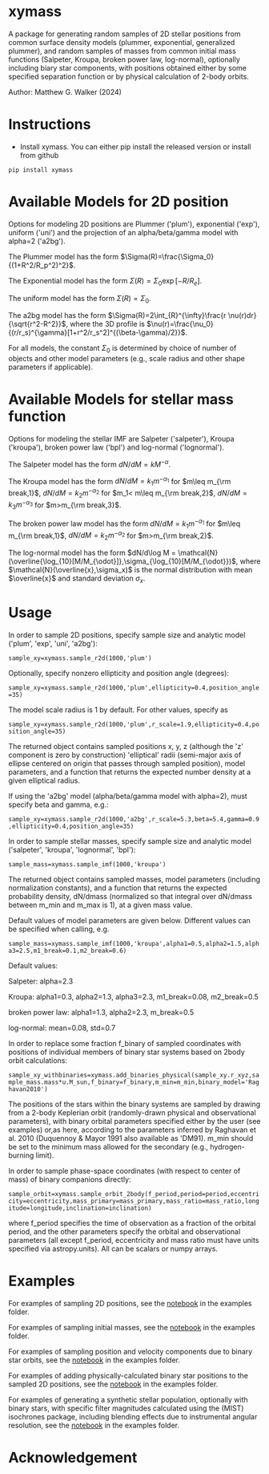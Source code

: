 # xymass

A package for generating random samples of 2D stellar positions from common surface density models (plummer, exponential, generalized plummer), and random samples of masses from common initial mass functions (Salpeter, Kroupa, broken power law, log-normal), optionally including biary star components, with positions obtained either by some specified separation function or by physical calculation of 2-body orbits.

Author: Matthew G. Walker (2024) 

# Instructions 

* Install xymass. You can either pip install the released version or install from github

```
pip install xymass
```
# Available Models for 2D position

Options for modeling 2D positions are Plummer ('plum'), exponential ('exp'), uniform ('uni') and the projection of an alpha/beta/gamma model with alpha=2 ('a2bg').  

The Plummer model has the form $\Sigma(R)=\frac{\Sigma_0}{(1+R^2/R_p^2)^2}$.

The Exponential model has the form $\Sigma(R)=\Sigma_0\exp[-R/R_e]$.

The uniform model has the form $\Sigma(R)=\Sigma_0$.

The a2bg model has the form $\Sigma(R)=2\int_{R}^{\infty}\frac{r \nu(r)dr}{\sqrt{r^2-R^2}}$, where the 3D profile is $\nu(r)=\frac{\nu_0}{(r/r_s)^{\gamma}[1+r^2/r_s^2]^{(\beta-\gamma)/2}}$.

For all models, the constant $\Sigma_0$ is determined by choice of number of objects and other model parameters (e.g., scale radius and other shape parameters if applicable).

# Available Models for stellar mass function

Options for modeling the stellar IMF are Salpeter ('salpeter'), Kroupa ('kroupa'), broken power law ('bpl') and log-normal ('lognormal').  

The Salpeter model has the form $dN/dM=k M^{-\alpha}$.

The Kroupa model has the form $dN/dM = k_1m^{-\alpha_1}$ for $m\leq m_{\rm break,1}$, $dN/dM=k_2m^{-\alpha_2}$ for $m_1< m\leq m_{\rm break,2}$, $dN/dM=k_3m^{-\alpha_3}$ for $m>m_{\rm break,3}$.

The broken power law model has the form $dN/dM = k_1m^{-\alpha_1}$ for $m\leq m_{\rm break,1}$, $dN/dM=k_2m^{-\alpha_2}$ for $m>m_{\rm break,2}$.

The log-normal model has the form $dN/d\log M = \mathcal{N}(\overline{\log_{10}[M/M_{\odot}]},\sigma_{\log_{10}[M/M_{\odot}})$, where $\mathcal{N}(\overline{x},\sigma_x)$ is the normal distribution with mean $\overline{x}$ and standard deviation $\sigma_x$.

# Usage 

In order to sample 2D positions, specify sample size and analytic model ('plum', 'exp', 'uni', 'a2bg'):

```sample_xy=xymass.sample_r2d(1000,'plum')```

Optionally, specify nonzero ellipticity and position angle (degrees):

```sample_xy=xymass.sample_r2d(1000,'plum',ellipticity=0.4,position_angle=35)```

The model scale radius is 1 by default.  For other values, specify as

```sample_xy=xymass.sample_r2d(1000,'plum',r_scale=1.9,ellipticity=0.4,position_angle=35)```

The returned object contains sampled positions x, y, z (although the 'z' component is zero by construction) 'elliptical' radii (semi-major axis of ellipse centered on origin that passes through sampled position), model parameters, and a function that returns the expected number density at a given elliptical radius.

If using the 'a2bg' model (alpha/beta/gamma model with alpha=2), must specify beta and gamma, e.g.:

```sample_xy=xymass.sample_r2d(1000,'a2bg',r_scale=5.3,beta=5.4,gamma=0.9,ellipticity=0.4,position_angle=35)```


In order to sample stellar masses, specify sample size and analytic model ('salpeter', 'kroupa', 'lognormal', 'bpl'):

 ```sample_mass=xymass.sample_imf(1000,'kroupa')```

The returned object contains sampled masses, model parameters (including normalization constants), and a function that returns the expected probability density, dN/dmass (normalized so that integral over dN/dmass between m_min and m_max is 1), at a given mass value.  

Default values of model parameters are given below.  Different values can be specified when calling, e.g.

 ```sample_mass=xymass.sample_imf(1000,'kroupa',alpha1=0.5,alpha2=1.5,alpha3=2.5,m1_break=0.1,m2_break=0.6)```

Default values:

Salpeter: alpha=2.3

Kroupa: alpha1=0.3, alpha2=1.3, alpha3=2.3, m1_break=0.08, m2_break=0.5

broken power law: alpha1=1.3, alpha2=2.3, m_break=0.5

log-normal: mean=0.08, std=0.7 

In order to replace some fraction f_binary of sampled coordinates with positions of individual members of binary star systems based on 2body orbit calculations:

 ```sample_xy_withbinaries=xymass.add_binaries_physical(sample_xy.r_xyz,sample_mass.mass*u.M_sun,f_binary=f_binary,m_min=m_min,binary_model='Raghavan2010')```

The positions of the stars within the binary systems are sampled by drawing from a 2-body Keplerian orbit (randomly-drawn physical and observational parameters), with binary orbital parameters specified either by the user (see examples) or,as here, according to the parameters inferred by Raghavan et al. 2010 (Duquennoy & Mayor 1991 also available as 'DM91).  m_min should be set to the minimum mass allowed for the secondary (e.g., hydrogen-burning limit).  

In order to sample phase-space coordinates (with respect to center of mass) of binary companions directly:

 ```sample_orbit=xymass.sample_orbit_2body(f_period,period=period,eccentricity=eccentricity,mass_primary=mass_primary,mass_ratio=mass_ratio,longitude=longitude,inclination=inclination)```

where f_period specifies the time of observation as a fraction of the orbital period, and the other parameters specify the orbital and observational parameters (all except f_period, eccentricity and mass ratio must have units specified via astropy.units).  All can be scalars or numpy arrays.   
 
# Examples 

For examples of sampling 2D positions, see the [notebook](examples/sample_r2d.ipynb) in the examples folder.

For examples of sampling initial masses, see the [notebook](examples/sample_imf.ipynb) in the examples folder.

For examples of sampling position and velocity components due to binary star orbits, see the [notebook](examples/sample_orbit.ipynb) in the examples folder.

For examples of adding physically-calculated binary star positions to the sampled 2D positions, see the [notebook](examples/sample_r2d_with_binaries.ipynb) in the examples folder.

For examples of generating a synthetic stellar population, optionally with binary stars, with specific filter magnitudes calculated using the (MIST) isochrones package, including blending effects due to instrumental angular resolution, see the [notebook](examples/sample_r2d_with_binaries_blend.ipynb) in the examples folder.

# Acknowledgement

